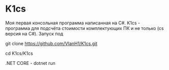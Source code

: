 # K1cs
Моя первая консольная программа написанная на C#.  K1cs - программа для подсчёта стоимости комплектующих ПК и не только (cs версия на C#).
Запуск под 

git clone https://github.com/VlanH1/K1cs.git

cd K1cs/K1cs

.NET CORE - dotnet run
